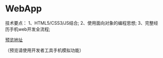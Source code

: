 # WebApp

技术要点：
1、HTML5/CSS3/JS结合;
2、使用面向对象的编程思想;
3、完整经历手机web开发全流程;

[预览地址](https://jq-wang.github.io/webapp/) 

（预览请使用开发者工具手机模拟功能）
